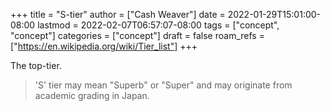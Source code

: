 +++
title = "S-tier"
author = ["Cash Weaver"]
date = 2022-01-29T15:01:00-08:00
lastmod = 2022-02-07T06:57:07-08:00
tags = ["concept", "concept"]
categories = ["concept"]
draft = false
roam_refs = ["https://en.wikipedia.org/wiki/Tier_list"]
+++

The top-tier.

> 'S' tier may mean "Superb" or "Super" and may originate from academic grading in Japan.
